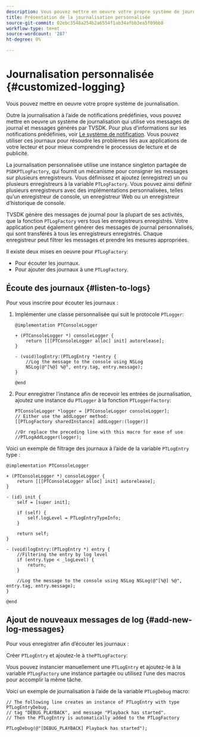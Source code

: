 ```yaml
---
description: Vous pouvez mettre en oeuvre votre propre système de journalisation.
title: Présentation de la journalisation personnalisée
source-git-commit: 02ebc3548a254b2a6554f1ab34afbb3ea5f09bb8
workflow-type: tm+mt
source-wordcount: '287'
ht-degree: 0%

---
```


# Journalisation personnalisée {#customized-logging}

Vous pouvez mettre en oeuvre votre propre système de journalisation.

Outre la journalisation à l’aide de notifications prédéfinies, vous pouvez mettre en oeuvre un système de journalisation qui utilise vos messages de journal et messages générés par TVSDK. Pour plus d’informations sur les notifications prédéfinies, voir [Le système de notification](https://help.adobe.com/en_US/primetime/psdk/ios/index.html#PSDKs-concept-The_Notification_System). Vous pouvez utiliser ces journaux pour résoudre les problèmes liés aux applications de votre lecteur et pour mieux comprendre le processus de lecture et de publicité.

La journalisation personnalisée utilise une instance singleton partagée de `PSDKPTLogFactory`, qui fournit un mécanisme pour consigner les messages sur plusieurs enregistreurs. Vous définissez et ajoutez (enregistrez) un ou plusieurs enregistreurs à la variable `PTLogFactory`. Vous pouvez ainsi définir plusieurs enregistreurs avec des implémentations personnalisées, telles qu’un enregistreur de console, un enregistreur Web ou un enregistreur d’historique de console.

TVSDK génère des messages de journal pour la plupart de ses activités, que la fonction `PTLogFactory` vers tous les enregistreurs enregistrés. Votre application peut également générer des messages de journal personnalisés, qui sont transférés à tous les enregistreurs enregistrés. Chaque enregistreur peut filtrer les messages et prendre les mesures appropriées.

Il existe deux mises en oeuvre pour `PTLogFactory`:

* Pour écouter les journaux.
* Pour ajouter des journaux à une `PTLogFactory`.

## Écoute des journaux {#listen-to-logs}

Pour vous inscrire pour écouter les journaux :
1. Implémenter une classe personnalisée qui suit le protocole `PTLogger`:

   ```
   @implementation PTConsoleLogger 
   
   + (PTConsoleLogger *) consoleLogger { 
       return [[[PTConsoleLogger alloc] init] autorelease]; 
   } 
   
   - (void)logEntry:(PTLogEntry *)entry { 
       //Log the message to the console using NSLog  
       NSLog(@"[%@] %@", entry.tag, entry.message); 
   } 
   
   @end
   ```

1. Pour enregistrer l’instance afin de recevoir les entrées de journalisation, ajoutez une instance du `PTLogger` à la fonction `PTLoggerFactory`:

   ```
   PTConsoleLogger *logger = [PTConsoleLogger consoleLogger]; 
   // Either use the addLogger method: 
   [[PTLogFactory sharedInstance] addLogger:(logger)] 
   
   //Or replace the preceding line with this macro for ease of use 
   //PTLogAddLogger(logger); 
   ```

<!--<a id="example_3738B5A8B4C048D28695E62297CF39E3"></a>-->

Voici un exemple de filtrage des journaux à l’aide de la variable `PTLogEntry` type :

```
@implementation PTConsoleLogger 
 
+ (PTConsoleLogger *) consoleLogger { 
    return [[[PTConsoleLogger alloc] init] autorelease]; 
} 
 
- (id) init { 
    self = [super init]; 
 
    if (self) { 
        self.logLevel = PTLogEntryTypeInfo; 
    } 
 
    return self; 
} 
 
- (void)logEntry:(PTLogEntry *) entry { 
    //Filtering the entry by log level  
    if (entry.type < _logLevel) { 
        return; 
    } 
 
    //Log the message to the console using NSLog NSLog(@"[%@] %@", entry.tag, entry.message); 
} 
 
@end
```

## Ajout de nouveaux messages de log {#add-new-log-messages}

Pour vous enregistrer afin d’écouter les journaux :

Créer `PTLogEntry` et ajoutez-le à `thePTLogFactory`:

Vous pouvez instancier manuellement une `PTLogEntry` et ajoutez-le à la variable `PTLogFactory` une instance partagée ou utilisez l’une des macros pour accomplir la même tâche.

Voici un exemple de journalisation à l’aide de la variable `PTLogDebug` macro:

<!--<a id="example_F014436E1686468F941F4EBD1A21B18E"></a>-->

```
// The following line creates an instance of PTLogEntry with type PTLogEntryDebug, 
// tag "DEBUG_PLAYBACK", and message "Playback has started". 
// Then the PTLogEntry is automatically added to the PTLogFactory  
 
PTLogDebug(@"[DEBUG_PLAYBACK] Playback has started");
```

